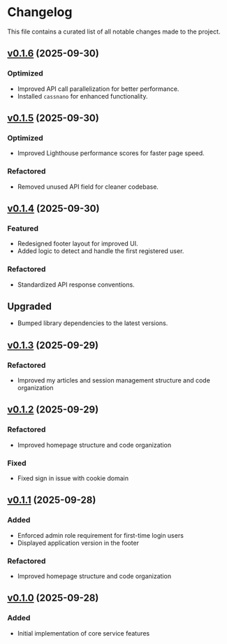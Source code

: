 # Changelog

This file contains a curated list of all notable changes made to the project.

## [v0.1.6]() (2025-09-30)

### Optimized

- Improved API call parallelization for better performance.
- Installed `cassnano` for enhanced functionality.

## [v0.1.5]() (2025-09-30)

### Optimized

- Improved Lighthouse performance scores for faster page speed.

### Refactored

- Removed unused API field for cleaner codebase.

## [v0.1.4]() (2025-09-30)

### Featured

- Redesigned footer layout for improved UI.
- Added logic to detect and handle the first registered user.

### Refactored

- Standardized API response conventions.

## Upgraded

- Bumped library dependencies to the latest versions.

## [v0.1.3]() (2025-09-29)

### Refactored

- Improved my articles and session management structure and code organization

## [v0.1.2]() (2025-09-29)

### Refactored

- Improved homepage structure and code organization

### Fixed

- Fixed sign in issue with cookie domain

## [v0.1.1]() (2025-09-28)

### Added

- Enforced admin role requirement for first-time login users
- Displayed application version in the footer

### Refactored

- Improved homepage structure and code organization

## [v0.1.0]() (2025-09-28)

### Added

- Initial implementation of core service features
